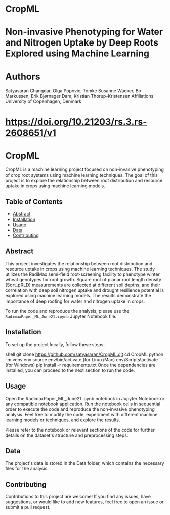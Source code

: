 # CropML

# Non-invasive Phenotyping for Water and Nitrogen Uptake by Deep Roots Explored using Machine Learning
# Authors
Satyasaran Changdar, Olga Popovic, Tomke Susanne Wacker, Bo Markussen, Erik Bjørnager Dam, Kristian Thorup-Kristensen
Affiliations
University of Copenhagen, Denmark

# https://doi.org/10.21203/rs.3.rs-2608651/v1
# CropML

CropML is a machine learning project focused on non-invasive phenotyping of crop root systems using machine learning techniques. The goal of this project is to explore the relationship between root distribution and resource uptake in crops using machine learning models.

## Table of Contents

- [Abstract](#abstract)
- [Installation](#installation)
- [Usage](#usage)
- [Data](#data)
- [Contributing](#contributing)


## Abstract

This project investigates the relationship between root distribution and resource uptake in crops using machine learning techniques. The study utilizes the RadiMax semi-field root-screening facility to phenotype winter wheat genotypes for root growth. Square root of planar root length density (Sqrt_pRLD) measurements are collected at different soil depths, and their correlation with deep soil nitrogen uptake and drought resilience potential is explored using machine learning models. The results demonstrate the importance of deep rooting for water and nitrogen uptake in crops.

To run the code and reproduce the analysis, please use the `RadimaxPaper_ML_June21.ipynb` Jupyter Notebook file.

## Installation

To set up the project locally, follow these steps:

shell
git clone https://github.com/satyasaran/CropML.git
cd CropML
python -m venv env
source env/bin/activate (for Linux/Mac)
env\Scripts\activate (for Windows)
pip install -r requirements.txt
Once the dependencies are installed, you can proceed to the next section to run the code. 

## Usage

Open the RadimaxPaper_ML_June21.ipynb notebook in Jupyter Notebook or any compatible notebook application. Run the notebook cells in sequential order to execute the code and reproduce the non-invasive phenotyping analysis. Feel free to modify the code, experiment with different machine learning models or techniques, and explore the results.

Please refer to the notebook or relevant sections of the code for further details on the dataset's structure and preprocessing steps.
## Data
The project's data is stored in the Data folder, which contains the necessary files for the analysis.

## Contributing
Contributions to this project are welcome! If you find any issues, have suggestions, or would like to add new features, feel free to open an issue or submit a pull request.



